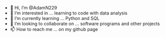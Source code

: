 - 👋 Hi, I’m @AdamN229
- 👀 I’m interested in ... learning to code with data analysis
- 🌱 I’m currently learning ... Python and SQL
- 💞️ I’m looking to collaborate on ... software programs and other projects
- 📫 How to reach me ... on my github page

<!---
AdamN229/AdamN229 is a ✨ special ✨ repository because its `README.md` (this file) appears on your GitHub profile.
You can click the Preview link to take a look at your changes.
--->
